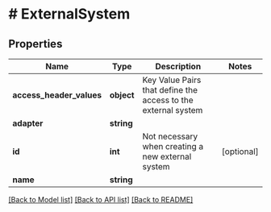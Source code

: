 # # ExternalSystem

## Properties

Name | Type | Description | Notes
------------ | ------------- | ------------- | -------------
**access_header_values** | **object** | Key Value Pairs that define the access to the external system |
**adapter** | **string** |  |
**id** | **int** | Not necessary when creating a new external system | [optional]
**name** | **string** |  |

[[Back to Model list]](../../README.md#models) [[Back to API list]](../../README.md#endpoints) [[Back to README]](../../README.md)
